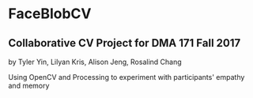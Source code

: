# FaceBlobCV
## Collaborative CV Project for DMA 171 Fall 2017  
by Tyler Yin, Lilyan Kris, Alison Jeng, Rosalind Chang    

Using OpenCV and Processing to experiment with participants' empathy and memory
